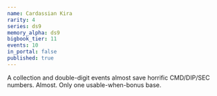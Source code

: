 ```yaml
---
name: Cardassian Kira
rarity: 4
series: ds9
memory_alpha: ds9
bigbook_tier: 11
events: 10
in_portal: false
published: true
---
```


A collection and double-digit events almost save horrific CMD/DIP/SEC numbers. Almost. Only one usable-when-bonus base.
